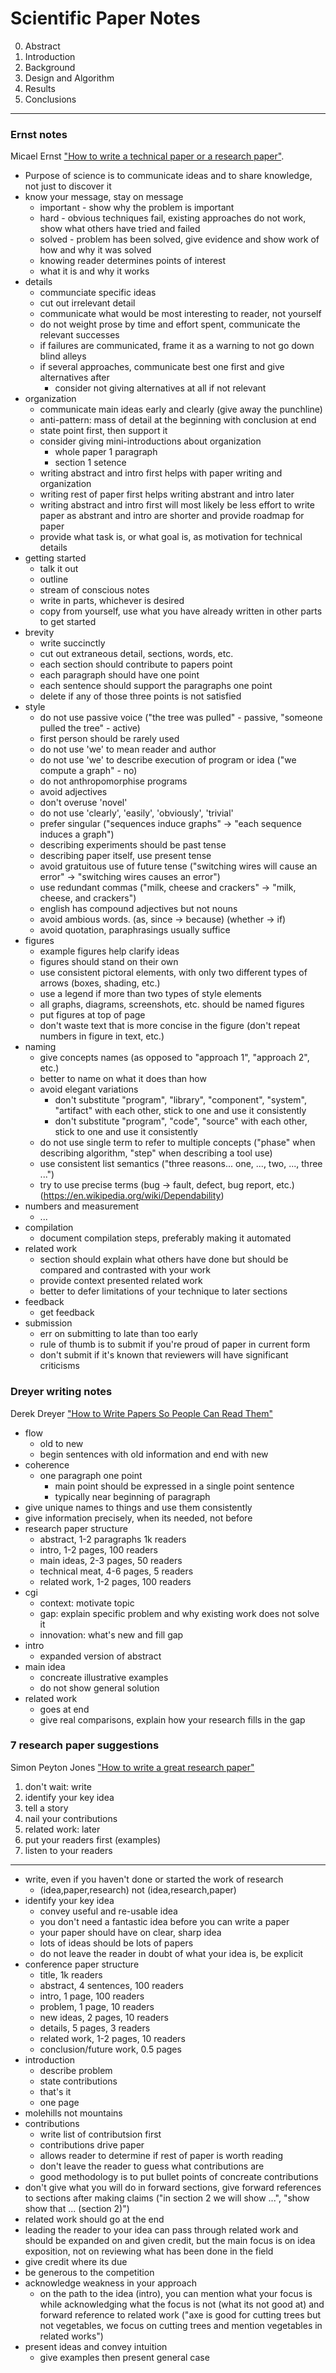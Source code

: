 Scientific Paper Notes
===

0. Abstract
1. Introduction
2. Background
3. Design and Algorithm
4. Results
5. Conclusions

---

### Ernst notes

Micael Ernst ["How to write a technical paper or a research paper"](https://homes.cs.washington.edu/~mernst/advice/write-technical-paper.html).

* Purpose of science is to communicate ideas and to share knowledge, not just to discover it
* know your message, stay on message
  - important - show why the problem is important
  - hard - obvious techniques fail, existing approaches do not work, show what others have tried and failed
  - solved - problem has been solved, give evidence and show work of how and why it was solved
  - knowing reader determines points of interest
  - what it is and why it works
* details
  - communciate specific ideas
  - cut out irrelevant detail
  - communicate what would be most interesting to reader, not yourself
  - do not weight prose by time and effort spent, communicate the relevant successes
  - if failures are communicated, frame it as a warning to not go down blind alleys
  - if several approaches, communicate best one first and give alternatives after
    + consider not giving alternatives at all if not relevant
* organization
  - communicate main ideas early and clearly (give away the punchline)
  - anti-pattern: mass of detail at the beginning with conclusion at end
  - state point first, then support it
  - consider giving mini-introductions about organization
    + whole paper 1 paragraph
    + section 1 setence
  - writing abstract and intro first helps with paper writing and organization
  - writing rest of paper first helps writing abstrant and intro later
  - writing abstract and intro first will most likely be less effort to write paper
    as abstrant and intro are shorter and provide roadmap for paper
  - provide what task is, or what goal is, as motivation for technical details
* getting started
  - talk it out
  - outline
  - stream of conscious notes
  - write in parts, whichever is desired
  - copy from yourself, use what you have already written in other parts to get started
* brevity
  - write succinctly
  - cut out extraneous detail, sections, words, etc.
  - each section should contribute to papers point
  - each paragraph should have one point
  - each sentence should support the paragraphs one point
  - delete if any of those three points is not satisfied
* style
  - do not use passive voice ("the tree was pulled" - passive, "someone pulled the tree" - active)
  - first person should be rarely used
  - do not use 'we' to mean reader and author
  - do not use 'we' to describe execution of program or idea ("we compute a graph" - no)
  - do not anthropomorphise programs
  - avoid adjectives
  - don't overuse 'novel'
  - do not use 'clearly', 'easily', 'obviously', 'trivial'
  - prefer singular ("sequences induce graphs" -> "each sequence induces a graph")
  - describing experiments should be past tense
  - describing paper itself, use present tense
  - avoid gratuitous use of future tense ("switching wires will cause an error" -> "switching wires causes an error")
  - use redundant commas ("milk, cheese and crackers" -> "milk, cheese, and crackers")
  - english has compound adjectives but not nouns
  - avoid ambious words. (as, since -> because) (whether -> if)
  - avoid quotation, paraphrasings usually suffice
* figures
  - example figures help clarify ideas
  - figures should stand on their own
  - use consistent pictoral elements, with only two different types of arrows (boxes, shading, etc.)
  - use a legend if more than two types of style elements
  - all graphs, diagrams, screenshots, etc. should be named figures
  - put figures at top of page
  - don't waste text that is more concise in the figure (don't repeat numbers in figure in text, etc.)
* naming
  - give concepts names (as opposed to "approach 1", "approach 2", etc.)
  - better to name on what it does than how
  - avoid elegant variations
    + don't substitute "program", "library", "component", "system", "artifact" with each other, stick to one and use it consistently
    + don't substitute "program", "code", "source" with each other, stick to one and use it consistently
  - do not use single term to refer to multiple concepts ("phase" when describing algorithm, "step" when describing a tool use)
  - use consistent list semantics ("three reasons... one, ..., two, ..., three ...")
  - try to use precise terms (bug -> fault, defect, bug report, etc.) (https://en.wikipedia.org/wiki/Dependability)
* numbers and measurement
  - ...
* compilation
  - document compilation steps, preferably making it automated 
* related work
  - section should explain what others have done but should be compared and contrasted with your work
  - provide context presented related work
  - better to defer limitations of your technique to later sections
* feedback
  - get feedback
* submission
  - err on submitting to late than too early
  - rule of thumb is to submit if you're proud of paper in current form
  - don't submit if it's known that reviewers will have significant criticisms
  

### Dreyer writing notes

Derek Dreyer ["How to Write Papers So People Can Read Them"](https://www.youtube.com/watch?v=L_6xoMjFr70)

* flow
  -  old to new
    + begin sentences with old information and end with new
* coherence
  - one paragraph one point
    + main point should be expressed in a single point sentence
    + typically near beginning of paragraph
* give unique names to things and use them consistently
* give information precisely, when its needed, not before
* research paper structure
  - abstract, 1-2 paragraphs 1k readers
  - intro, 1-2 pages, 100 readers
  - main ideas, 2-3 pages, 50 readers
  - technical meat, 4-6 pages, 5 readers
  - related work, 1-2 pages, 100 readers
* cgi
  - context: motivate topic
  - gap: explain specific problem and why existing work does not solve it
  - innovation: what's new and fill gap
* intro
  - expanded version of abstract
* main idea
  - concreate illustrative examples
  - do not show general solution
* related work
  - goes at end
  - give real comparisons, explain how your research fills in the gap

### 7 research paper suggestions

Simon Peyton Jones ["How to write a great research paper"](https://www.youtube.com/watch?v=VK51E3gHENc)

1. don't wait: write
2. identify your key idea
3. tell a story
4. nail your contributions
5. related work: later
6. put your readers first (examples)
7. listen to your readers

---

* write, even if you haven't done or started the work of research
  - (idea,paper,research) not (idea,research,paper)
* identify your key idea
  - convey useful and re-usable idea
  - you don't need a fantastic idea before you can write a paper
  - your paper should have on clear, sharp idea
  - lots of ideas should be lots of papers
  - do not leave the reader in doubt of what your idea is, be explicit
* conference paper structure
  - title, 1k readers
  - abstract, 4 sentences, 100 readers
  - intro, 1 page, 100 readers
  - problem, 1 page, 10 readers
  - new ideas, 2 pages, 10 readers
  - details, 5 pages, 3 readers
  - related work, 1-2 pages, 10 readers
  - conclusion/future work, 0.5 pages
* introduction
  - describe problem
  - state contributions
  - that's it
  - one page
* molehills not mountains
* contributions
  - write list of contributsion first
  - contributions drive paper
  - allows reader to determine if rest of paper is worth reading
  - don't leave the reader to guess what contributions are
  - good methodology is to put bullet points of concreate contributions
* don't give what you will do in forward sections, give forward references
  to sections after making claims ("in section 2 we will show ...", "show show that ... (section 2)")
* related work should go at the end
* leading the reader to your idea can pass through related work and should be expanded on and given
  credit, but the main focus is on idea exposition, not on reviewing what has been done in the field
* give credit where its due
* be generous to the competition
* acknowledge weakness in your approach
  - on the path to the idea (intro), you can mention what your focus is while acknowledging
    what the focus is not (what its not good at) and forward reference to related work
    ("axe is good for cutting trees but not vegetables, we focus on cutting trees and mention
    vegetables in related works")
* present ideas and convey intuition
  - give examples then present general case

